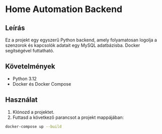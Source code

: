 # Home Automation Backend

## Leírás

Ez a projekt egy egyszerű Python backend, amely folyamatosan logolja a szenzorok és kapcsolók adatait egy MySQL adatbázisba. Docker segítségével futtatható.

## Követelmények

- Python 3.12
- Docker és Docker Compose

## Használat

1. Klónozd a projektet.
2. Futtasd a következő parancsot a projekt mappájában:

```bash
docker-compose up --build
